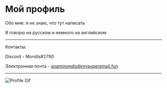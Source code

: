 Мой профиль
===========

Обо мне: я не знаю, что тут написать

Я говорю на русском и немного на английском

------
Контакты: 

Discord - Mondis#2790

Электронная почта - spammondis@mysuperemail.fun

------
![Profile Gif](https://media.discordapp.net/attachments/561669288029585413/749217905442422814/cat.gif)
